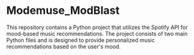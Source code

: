 # Modemuse_ModBlast
This repository contains a Python project that utilizes the Spotify API for mood-based music recommendations. The project consists of two main Python files and is designed to provide personalized music recommendations based on the user's mood.

